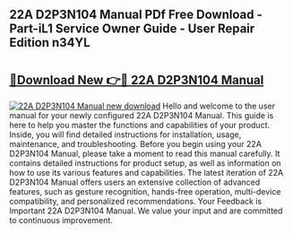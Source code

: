 ## 22A D2P3N104 Manual PDf Free Download - Part-iL1 Service Owner Guide - User Repair Edition n34YL

# <h2><a href="http://bc21229.oget.top/?id=22A+D2P3N104+Manual">🔗Download New 👉🔴 22A D2P3N104 Manual</a></h2>

[![22A D2P3N104 Manual new download](https://i.imgur.com/5g1atiW.png)](http://bc21229.oget.top/?id=22A+D2P3N104+Manual)
Hello and welcome to the user manual for your newly configured 22A D2P3N104 Manual. This guide is here to help you master the functions and capabilities of your product. Inside, you will find detailed instructions for installation, usage, maintenance, and troubleshooting. Before you begin using your 22A D2P3N104 Manual, please take a moment to read this manual carefully. It contains detailed instructions for product setup, as well as information on how to use its various features and capabilities. The latest iteration of 22A D2P3N104 Manual offers users an extensive collection of advanced features, such as gesture recognition, hands-free operation, multi-device compatibility, and personalized recommendations. Your Feedback is Important 22A D2P3N104 Manual. We value your input and are committed to continuous improvement.
